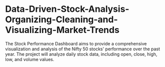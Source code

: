# Data-Driven-Stock-Analysis-Organizing-Cleaning-and-Visualizing-Market-Trends
The Stock Performance Dashboard aims to provide a comprehensive visualization and analysis of the Nifty 50 stocks' performance over the past year. The project will analyze daily stock data, including open, close, high, low, and volume values. 
